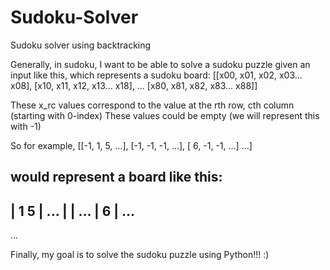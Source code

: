 # Sudoku-Solver

Sudoku solver using backtracking

Generally, in sudoku, I want to be able to solve a sudoku puzzle given an input like this, which represents a sudoku board:
[[x00, x01, x02, x03... x08],
 [x10, x11, x12, x13... x18],
 ...
 [x80, x81, x82, x83... x88]]
 
 These x_rc values correspond to the value at the rth row, cth column (starting with 0-index) These values could be empty (we will represent this with -1)
 
 So for example,
 [[-1,  1,  5, ...],
 [-1, -1, -1, ...],
 [ 6, -1, -1, ...]
 ...]
 
 would represent a board like this:
  -----------
|     1   5 | ...
|           | ...
| 6         | ...
 -----------
 ...
 
 Finally, my goal is to solve the sudoku puzzle using Python!!! :)
 
